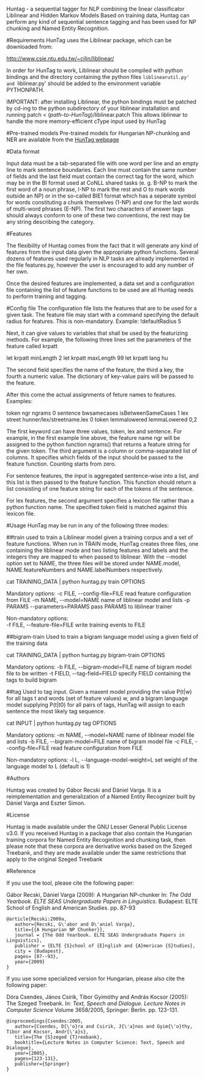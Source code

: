 Huntag - a sequential tagger for NLP combining the linear classificator Liblinear and Hidden Markov Models
Based on training data, Huntag can perform any kind of sequential sentence
tagging and has been used for NP chunking and Named Entity Recognition.

#Requirements
HunTag uses the Liblinear package, which can be downloaded from:

http://www.csie.ntu.edu.tw/~cjlin/liblinear/

In order for HunTag to work, Liblinear should be compiled with python bindings and the directory containing the python files `liblinearutil.py' and `liblinear.py' should be added to the environment variable PYTHONPATH.

IMPORTANT: after installing Liblinear, the python bindings must be patched by cd-ing to the python subdirectory of your liblinear installation and running
patch < (*path-to-HunTag*)/liblinear.patch
This allows liblinear to handle the more memory-efficient cType input used by HunTag

#Pre-trained models
Pre-trained models for Hungarian NP-chunking and NER are available from the [HunTag webpage](http://hlt.bme.hu/en/software/huntag)

#Data format

Input data must be a tab-separated file with one word per line and an empty
line to mark sentence boundaries. Each line must contain the same number of
fields and the last field must contain the correct tag for the word, which
may be in the BI format used at CoNLL shared tasks (e. g. B-NP to mark the
first word of a noun phrase, I-NP to mark the rest and O to mark words
outside an NP) or in the so-called BIE1 format which has a seperate symbol
for words constituting a chunk themselves (1-NP) and one for the last words
of multi-word phrases (E-NP). The first two characters of answer tags
should always conform to one of these two conventions, the rest may be any
string describing the category. 

#Features

The flexibility of Huntag comes from the fact that it will generate any kind
of features from the input data given the appropriate python functions.
Several dozens of features used regularly in NLP tasks are already
implemented in the file features.py, however the user is encouraged to add
any number of her own.

Once the desired features are implemented, a data set and a configuration
file containing the list of feature functions to be used are all Huntag
needs to perform training and tagging.

#Config file
The configuration file lists the features that are to be used for a given task. The feature file may start with a command specifying the default radius for features. This is non-mandatory. Example:
!defaultRadius 5

Next, it can give values to variables that shall be used by the featurizing methods.
For example, the following three lines set the parameters of the feature called krpatt

let krpatt minLength 2
let krpatt maxLength 99
let krpatt lang hu

The second field specifies the name of the feature, the third a key, the fourth a numeric value. The dictionary of key-value pairs will be passed to the feature.

After this come the actual assignments of feture names to features. Examples:

token ngr ngrams 0
sentence bwsamecases isBetweenSameCases 1
lex street hunner/lex/streetname.lex 0
token lemmalowered lemmaLowered 0,2

The first keyword can have three values, token, lex and sentence. For example, in the first example line above, the feature name ngr will be assigned to the python function ngrams() that returns a feature string for the given token. The third argument is a column or comma-separated list of columns. It specifies which fields of the input should be passed to the feature function. Counting starts from zero.

For sentence features, the input is aggregated sentence-wise into a list, and this list is then passed to the feature function. This function should return a list consisting of one feature string for each of the tokens of the sentence.

For lex features, the second argument specifies a lexicon file rather than a python function name. The specified token field is matched against this lexicon file.


#Usage
HunTag may be run in any of the following three modes:

##train
used to train a Liblinear model given a training corpus and a set of feature functions. When run in TRAIN mode, HunTag creates three files, one containing the liblinear mode and two listing features and labels and the integers they are mapped to when passed to liblinear. With the --model option set to NAME, the three files will be stored under NAME.model, NAME.featureNumbers and NAME.labelNumbers respectively.

cat TRAINING_DATA | python huntag.py train OPTIONS

Mandatory options:
    -c FILE, --config-file=FILE
        read feature configuration from FILE
    -m NAME, --model=NAME
        name of liblinear model and lists
    -p PARAMS --parameters=PARAMS
        pass PARAMS to liblinear trainer

Non-mandatory options:    
    -f FILE, --feature-file=FILE
        write training events to FILE


##bigram-train
Used to train a bigram language model using a given field of the training data

cat TRAINING_DATA | python huntag.py bigram-train OPTIONS

Mandatory options:
    -b FILE, --bigram-model=FILE
        name of bigram model file to be written
    -t FIELD, --tag-field=FIELD
        specify FIELD containing the tags to build bigram

##tag
Used to tag input. Given a maxent model providing the value P(t|w) for all tags t and words (set of feature values) w, and a bigram language model supplying P(t|t0) for all pairs of tags, HunTag will assign to each sentence the most likely tag sequence.

cat INPUT | python huntag.py tag OPTIONS

Mandatory options:
    -m NAME, --model=NAME
        name of liblinear model file and lists
    -b FILE, --bigram-model=FILE
        name of bigram model file
    -c FILE, --config-file=FILE
        read feature configuration from FILE

Non-mandatory options:
    -l L, --language-model-weight=L
        set weight of the language model to L (default is 1)

#Authors

Huntag was created by Gábor Recski and Dániel Varga. It is a reimplementation and generalization of a Named Entity Recognizer built by Dániel Varga and Eszter Simon.

#License

Huntag is made available under the GNU Lesser General Public License v3.0. If you received Huntag in a package that also contain the Hungarian training corpora for Named Entity Recoginition and chunking task, then please note that these corpora are derivative works based on the Szeged Treebank, and they are made available under the same restrictions that apply to the original Szeged Treebank

#Reference

If you use the tool, please cite the following paper:

Gábor Recski, Dániel Varga (2009): A Hungarian NP-chunker In: *The Odd Yearbook. ELTE SEAS Undergraduate Papers in Linguistics*. Budapest: ELTE School of English and American Studies. pp. 87-93

```
@article{Recski:2009a,
   author={Recski, G\'abor and D\'aniel Varga},
   title={{A Hungarian NP Chunker}},
   journal = {The Odd Yearbook. ELTE SEAS Undergraduate Papers in Linguistics},
   publisher = {ELTE {S}chool of {E}nglish and {A}merican {S}tudies},
   city = {Budapest},
   pages= {87--93}, 
   year={2009}
}
```

If you use some specialized version for Hungarian, please also cite the following paper:

Dóra Csendes, János Csirik, Tibor Gyimóthy and András Kocsor (2005): The Szeged Treebank. In: *Text, Speech and Dialogue. Lecture Notes in Computer Science* Volume 3658/2005, Springer: Berlin. pp. 123-131.

```
@inproceedings{Csendes:2005,
   author={Csendes, D{\'o}ra and Csirik, J{\'a}nos and Gyim{\'o}thy, Tibor and Kocsor, Andr{\'a}s},
   title={The {S}zeged {T}reebank},
   booktitle={Lecture Notes in Computer Science: Text, Speech and Dialogue},
   year={2005},
   pages={123-131},
   publisher={Springer}
}
```
